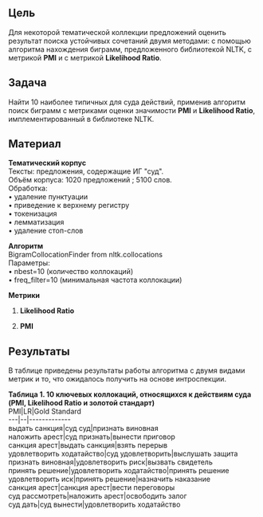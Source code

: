 ## Цель
Для некоторой тематической коллекции предложений оценить результат поиска устойчивых сочетаний двумя методами: с помощью алгоритма нахождения биграмм, предложенного библиотекой NLTK, с метрикой **PMI** и с метрикой **Likelihood Ratio**.

## Задача
Найти 10 наиболее типичных для суда действий, применив алгоритм поиск биграмм с метриками оценки значимости **PMI** и **Likelihood Ratio**, имплементированный в библиотеке NLTK.

## Материал

**Тематический корпус**  
Тексты: предложения, содержащие ИГ "суд".  
Объём корпуса: 1020 предложений ; 5100 слов.  
Обработка:  
• удаление пунктуации  
•	приведение к верхнему регистру  
•	токенизация  
•	лемматизация  
•	удаление стоп-слов 

**Алгоритм**  
BigramCollocationFinder from nltk.collocations  
Параметры:  
•	nbest=10 (количество коллокаций)  
•	freq_filter=10 (минимальная частота коллокации)  

**Метрики**
1) **Likelihood Ratio**

2) **PMI**

## Результаты
В таблице приведены результаты работы алгоритма с двумя видами метрик и то, что ожидалось получить на основе интроспекции.  

**Таблица 1. 10 ключевых коллокаций, относящихся к действиям суда (PMI, Likelihood Ratio и золотой стандарт)**  
PMI|LR|Gold Standard  
---|--|-------------  
выдать санкция|суд суд|признать виновная  
наложить арест|суд признать|вынести приговор  
санкция арест|выдать санкция|взять перерыв  
удовлетворить ходатайство|суд удовлетворить|выслушать защита  
признать виновная|удовлетворить риск|вызвать свидетель  
принять решение|удовлетворить ходатайство|принять решение  
удовлетворить иск|принять решение|назначить наказание  
санкция арест|санкция арест|вести переговоры  
суд рассмотреть|наложить арест|освободить залог  
суд дать|суд вынести|удовлетворить ходатайство  
